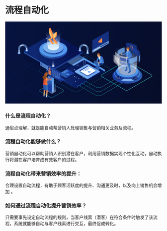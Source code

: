 # 流程自动化

![](../.gitbook/assets/image%20%28122%29.png)

### 什么是流程自动化？

通俗点理解，就是能自动帮营销人处理销售与营销相关业务及流程。

### 流程自动化能够做什么？

营销自动化可以帮助营销人识别潜在客户，利用营销数据实现个性化互动，自动执行将潜在客户培育成有效客户的过程。

### 流程自动化带来营销效率的提升：

合理设置自动流程，有助于顾客活跃度的提升、沟通更及时，以及向上销售机会增加 。

### 如何通过流程自动化提升营销效率？

只需要事先设定自动流程的规则，当客户线索（潜客）在符合条件时触发了该流程，系统就能够自动与客户线索进行交互，最终促成转化。

